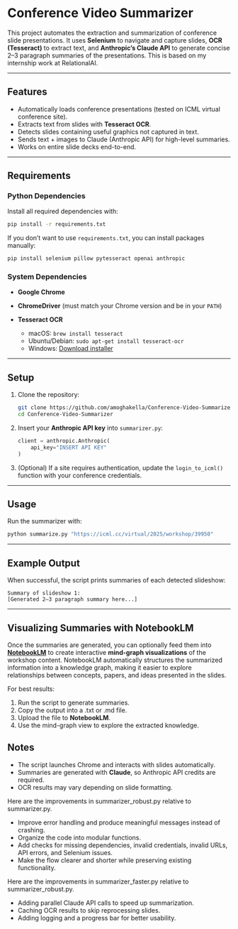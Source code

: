 # Conference Video Summarizer

This project automates the extraction and summarization of conference slide presentations. It uses **Selenium** to navigate and capture slides, **OCR (Tesseract)** to extract text, and **Anthropic’s Claude API** to generate concise 2–3 paragraph summaries of the presentations. This is based on my internship work at RelationalAI. 

---

## Features

* Automatically loads conference presentations (tested on ICML virtual conference site).
* Extracts text from slides with **Tesseract OCR**.
* Detects slides containing useful graphics not captured in text.
* Sends text + images to Claude (Anthropic API) for high-level summaries.
* Works on entire slide decks end-to-end.

---

## Requirements

### Python Dependencies

Install all required dependencies with:

```bash
pip install -r requirements.txt
```

If you don’t want to use `requirements.txt`, you can install packages manually:

```bash
pip install selenium pillow pytesseract openai anthropic
```

### System Dependencies

* **Google Chrome**
* **ChromeDriver** (must match your Chrome version and be in your `PATH`)
* **Tesseract OCR**

  * macOS: `brew install tesseract`
  * Ubuntu/Debian: `sudo apt-get install tesseract-ocr`
  * Windows: [Download installer](https://github.com/tesseract-ocr/tesseract/wiki)

---

## Setup

1. Clone the repository:

   ```bash
   git clone https://github.com/amoghakella/Conference-Video-Summarizer.git
   cd Conference-Video-Summarizer
   ```

2. Insert your **Anthropic API key** into `summarizer.py`:

   ```python
   client = anthropic.Anthropic(
       api_key="INSERT API KEY"
   )
   ```

3. (Optional) If a site requires authentication, update the `login_to_icml()` function with your conference credentials.

---

## Usage

Run the summarizer with:

```bash
python summarize.py "https://icml.cc/virtual/2025/workshop/39950"
```

---

## Example Output

When successful, the script prints summaries of each detected slideshow:

```
Summary of slideshow 1:
[Generated 2–3 paragraph summary here...]
```

---

## Visualizing Summaries with NotebookLM

Once the summaries are generated, you can optionally feed them into **[NotebookLM](https://notebooklm.google/)** to create interactive **mind-graph visualizations** of the workshop content. NotebookLM automatically structures the summarized information into a knowledge graph, making it easier to explore relationships between concepts, papers, and ideas presented in the slides.

For best results:
1. Run the script to generate summaries.
2. Copy the output into a .txt or .md file.
3. Upload the file to **NotebookLM**.
4. Use the mind-graph view to explore the extracted knowledge.

## Notes

* The script launches Chrome and interacts with slides automatically.
* Summaries are generated with **Claude**, so Anthropic API credits are required.
* OCR results may vary depending on slide formatting.

Here are the improvements in summarizer_robust.py relative to summarizer.py.
* Improve error handling and produce meaningful messages instead of crashing.
* Organize the code into modular functions.
* Add checks for missing dependencies, invalid credentials, invalid URLs, API errors, and Selenium issues.
* Make the flow clearer and shorter while preserving existing functionality.

Here are the improvements in summarizer_faster.py relative to summarizer_robust.py. 
* Adding parallel Claude API calls to speed up summarization. 
* Caching OCR results to skip reprocessing slides.
* Adding logging and a progress bar for better usability.
